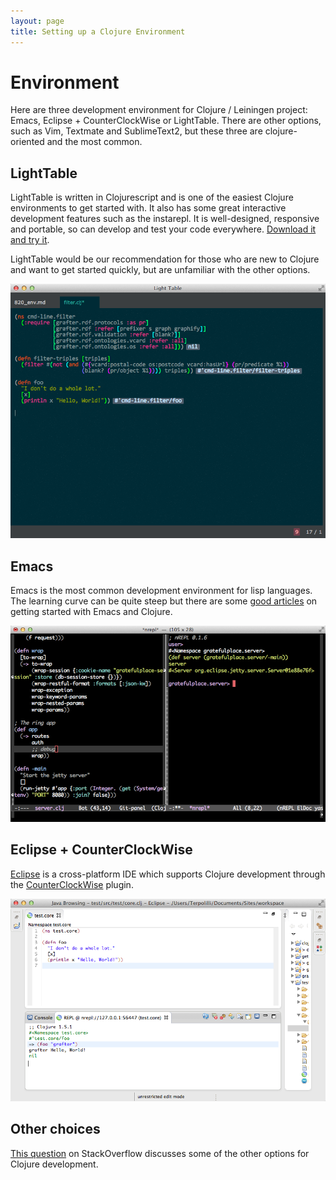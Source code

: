 ```yaml
---
layout: page
title: Setting up a Clojure Environment
---
```


# Environment

Here are three development environment for Clojure / Leiningen project: Emacs, Eclipse + CounterClockWise or LightTable. There are other options, such as Vim, Textmate and SublimeText2, but these three are clojure-oriented and the most common.

## LightTable

LightTable is written in Clojurescript and is one of the easiest Clojure environments to get started with. It also has some great interactive development features such as the instarepl. It is well-designed, responsive and portable, so can develop and test your code everywhere. [Download it and try it](http://www.lighttable.com).

LightTable would be our recommendation for those who are new to Clojure and want to get started quickly, but are unfamiliar with the other options.

![lighttable](/assets/820_env_2.png)

## Emacs

Emacs is the most common development environment for lisp languages. The learning curve can be quite steep but there are some [good articles](http://www.braveclojure.com/basic-emacs/) on getting started with Emacs and Clojure.

![emacs](/assets/820_env_0.png)

## Eclipse + CounterClockWise

[Eclipse](https://www.eclipse.org) is a cross-platform IDE which supports Clojure development through the [CounterClockWise](http://doc.ccw-ide.org) plugin.

![ccw](/assets/820_env_1.png)

## Other choices

[This question](http://stackoverflow.com/questions/4248171/choosing-an-ide-editor-for-clojure-coding) on StackOverflow discusses some of the other options for Clojure development.
